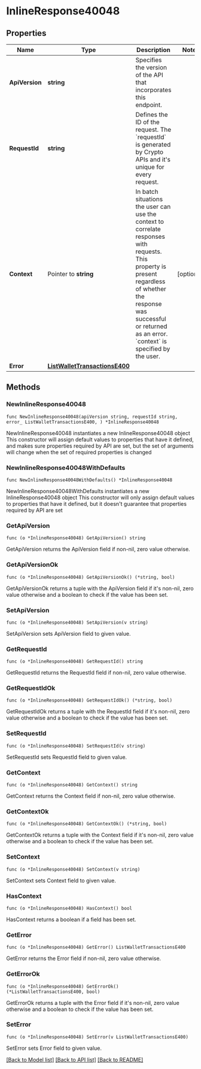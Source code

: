 # InlineResponse40048

## Properties

Name | Type | Description | Notes
------------ | ------------- | ------------- | -------------
**ApiVersion** | **string** | Specifies the version of the API that incorporates this endpoint. | 
**RequestId** | **string** | Defines the ID of the request. The &#x60;requestId&#x60; is generated by Crypto APIs and it&#39;s unique for every request. | 
**Context** | Pointer to **string** | In batch situations the user can use the context to correlate responses with requests. This property is present regardless of whether the response was successful or returned as an error. &#x60;context&#x60; is specified by the user. | [optional] 
**Error** | [**ListWalletTransactionsE400**](ListWalletTransactionsE400.md) |  | 

## Methods

### NewInlineResponse40048

`func NewInlineResponse40048(apiVersion string, requestId string, error_ ListWalletTransactionsE400, ) *InlineResponse40048`

NewInlineResponse40048 instantiates a new InlineResponse40048 object
This constructor will assign default values to properties that have it defined,
and makes sure properties required by API are set, but the set of arguments
will change when the set of required properties is changed

### NewInlineResponse40048WithDefaults

`func NewInlineResponse40048WithDefaults() *InlineResponse40048`

NewInlineResponse40048WithDefaults instantiates a new InlineResponse40048 object
This constructor will only assign default values to properties that have it defined,
but it doesn't guarantee that properties required by API are set

### GetApiVersion

`func (o *InlineResponse40048) GetApiVersion() string`

GetApiVersion returns the ApiVersion field if non-nil, zero value otherwise.

### GetApiVersionOk

`func (o *InlineResponse40048) GetApiVersionOk() (*string, bool)`

GetApiVersionOk returns a tuple with the ApiVersion field if it's non-nil, zero value otherwise
and a boolean to check if the value has been set.

### SetApiVersion

`func (o *InlineResponse40048) SetApiVersion(v string)`

SetApiVersion sets ApiVersion field to given value.


### GetRequestId

`func (o *InlineResponse40048) GetRequestId() string`

GetRequestId returns the RequestId field if non-nil, zero value otherwise.

### GetRequestIdOk

`func (o *InlineResponse40048) GetRequestIdOk() (*string, bool)`

GetRequestIdOk returns a tuple with the RequestId field if it's non-nil, zero value otherwise
and a boolean to check if the value has been set.

### SetRequestId

`func (o *InlineResponse40048) SetRequestId(v string)`

SetRequestId sets RequestId field to given value.


### GetContext

`func (o *InlineResponse40048) GetContext() string`

GetContext returns the Context field if non-nil, zero value otherwise.

### GetContextOk

`func (o *InlineResponse40048) GetContextOk() (*string, bool)`

GetContextOk returns a tuple with the Context field if it's non-nil, zero value otherwise
and a boolean to check if the value has been set.

### SetContext

`func (o *InlineResponse40048) SetContext(v string)`

SetContext sets Context field to given value.

### HasContext

`func (o *InlineResponse40048) HasContext() bool`

HasContext returns a boolean if a field has been set.

### GetError

`func (o *InlineResponse40048) GetError() ListWalletTransactionsE400`

GetError returns the Error field if non-nil, zero value otherwise.

### GetErrorOk

`func (o *InlineResponse40048) GetErrorOk() (*ListWalletTransactionsE400, bool)`

GetErrorOk returns a tuple with the Error field if it's non-nil, zero value otherwise
and a boolean to check if the value has been set.

### SetError

`func (o *InlineResponse40048) SetError(v ListWalletTransactionsE400)`

SetError sets Error field to given value.



[[Back to Model list]](../README.md#documentation-for-models) [[Back to API list]](../README.md#documentation-for-api-endpoints) [[Back to README]](../README.md)


